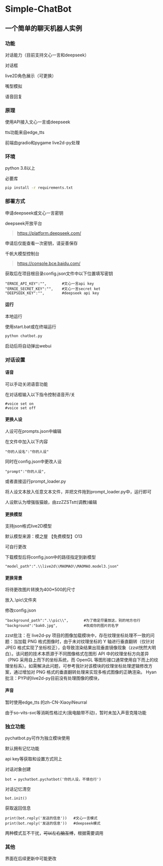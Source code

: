 # Simple-ChatBot
## 一个简单的聊天机器人实例
### 功能
对话能力（目前支持文心一言和deepseek）

对话框

live2D角色展示（可更换）

嘴型模拟

语音回复

### 原理

使用API接入文心一言或deepseek

tts功能来自edge_tts

前端由gradio和pygame live2d-py处理

### 环境
python 3.8以上

必要库
```bash
pip install -r requirements.txt
```
### 部署方式

申请deepseek或文心一言密钥

deepseek开放平台
> https://platform.deepseek.com/

申请后仅能查看一次密钥，请妥善保存



千帆大模型控制台
> https://console.bce.baidu.com/

获取后在项目根目录config.json文件中以下位置填写密钥


```
"ERNIE_API_KEY":"",       #文心一言api key
"ERNIE_SECRET_KEY":"",    #文心一言secret ket
"DEEPSEEK_KEY":"",        #deepseek api key
```

#### 运行
本地运行

使用start.bat或在终端运行
```bash
python chatbot.py
```
启动后将自动弹出webui

### 对话设置
#### 语音
可以手动关闭语音功能

在对话框输入以下指令控制语音开/关

```
#voice set on
#voice set off
```
#### 更换人设
人设可在prompts.json中编辑

在文件中加入以下内容

```
"你的人设名":"你的人设"
```
同时在config.json中更改人设
```
"prompt":"你的人设",
```
或者直接运行prompt_loader.py

将人设文本放入任意文本文件，并把文件拖到prompt_loader.py中，运行即可

人设默认为增强版猫娘，由zzZZSTstt(调教)编辑

#### 更换模型

支持json格式live2D模型

默认模型来源：模之屋 【免费模型】O13

可自行更改

下载模型后将config.json中的路径指定到新模型

```
"model_path":".\\live2d\\MAOMAO\\MAOMAO.model3.json"
```

#### 更换背景

将待更改图片转换为400*500的尺寸

放入.\\pic\\文件夹

修改config.json

```
"background_path":".\\pic\\",       #为了稳定尽量放这，别的地方也行
"background":"bak0.jpg",            #改成你的图片的名字
```

zzst批注：在 live2d-py 项目的图像加载模块中，存在纹理坐标处理不一致的问题：当加载 PNG 格式图像时，由于未对纹理坐标的 Y 轴进行垂直翻转（仅针对 JPEG 格式实现了坐标校正），会导致渲染结果出现垂直镜像现象（zzst恍然大明白）。该问题的技术本质源于不同图像格式在图形 API 中的纹理坐标方向差异（PNG 采用自上而下的坐标系统，而 OpenGL 等图形接口通常使用自下而上的纹理坐标系）。如需解决此问题，可参考我针对该模块的纹理坐标处理逻辑修改方案，通过增加对 PNG 格式的垂直翻转处理来实现多格式图像的正确渲染。
Hyan批注：PYPi的live2d-py目前没有处理图像的模块，

#### 声音
暂时使用edge_tts 的zh-CN-XiaoyiNeurral

由于so-vits-svc等消耗性格过大(我电脑带不动)，暂时未加入声音克隆功能

### 独立功能
pychatbot.py可作为独立模块使用

默认拥有记忆功能

api key等获取和设置方式同上

对话对象创建

```
bot = pychatbot.pychatbot('你的人设，不填也行')
```
对话记忆清空

```
bot.init()
```
获取返回信息

```
print(bot.reply('发送的信息'))   #文心一言模式
print(bot.reply('发送的信息'))   #deepseek模式
```
两种模式互不干扰，~~可以左右脑互博~~，根据需要调用

### 其他
界面在后续更新中可能更改